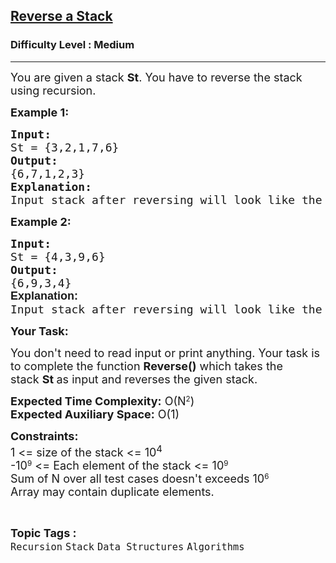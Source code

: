<h2><a href="https://www.geeksforgeeks.org/problems/reverse-a-stack/1?page=1&difficulty=Medium&sortBy=accuracy">Reverse a Stack</a></h2><h3>Difficulty Level : Medium</h3><hr><div class="problems_problem_content__Xm_eO"><p><span style="font-size: 18px;">You are given a stack <strong>St</strong>. You have to reverse the stack using recursion.</span></p>
<p><strong><span style="font-size: 18px;">Example 1:</span></strong></p>
<pre><strong><span style="font-size: 18px;">Input:</span></strong>
<span style="font-size: 18px;">St = {3,2,1,7,6}</span>
<strong><span style="font-size: 18px;">Output:</span></strong>
<span style="font-size: 18px;">{6,7,1,2,3}<br><strong>Explanation:</strong><br>Input stack after reversing will look like the stack in the output.</span></pre>
<p><strong><span style="font-size: 18px;">Example 2:</span></strong></p>
<pre><strong><span style="font-size: 18px;">Input:</span></strong>
<span style="font-size: 18px;">St = {4,3,9,6}</span>
<strong><span style="font-size: 18px;">Output:</span></strong>
<span style="font-size: 18px;">{6,9,3,4}<br><strong style="font-family: sans-serif;">Explanation:<br></strong>Input stack after reversing will look like the stack in the output.</span>
</pre>
<p><span style="font-size: 18px;"><strong>Your Task:</strong></span></p>
<p><span style="font-size: 18px;">You don't need to read input or print anything. Your task is to complete the function <strong>Reverse()</strong>&nbsp;which takes the stack&nbsp;<strong>St</strong><strong>&nbsp;</strong>as input and reverses the given stack.</span></p>
<p><span style="font-size: 18px;"><strong>Expected Time Complexity:</strong> O(</span><span style="font-size: 18px;">N</span><sup>2</sup><span style="font-size: 18px;">)<br></span><span style="font-size: 18px;"><strong>Expected Auxiliary Space:</strong> O(1)</span></p>
<p><span style="font-size: 18px;"><strong>Constraints:</strong><br>1 &lt;= size of the stack &lt;= 10<sup>4</sup></span><br><span style="font-size: 18px;">-10</span><sup>9</sup><span style="font-size: 18px;"> &lt;= Each element of the stack &lt;= 10</span><sup>9</sup><br><span style="font-size: 18px;">Sum of N over all test cases doesn't exceeds 10</span><sup>6</sup><br><span style="font-size: 18px;">Array may contain duplicate elements.&nbsp;</span></p></div><br><p><span style=font-size:18px><strong>Topic Tags : </strong><br><code>Recursion</code>&nbsp;<code>Stack</code>&nbsp;<code>Data Structures</code>&nbsp;<code>Algorithms</code>&nbsp;